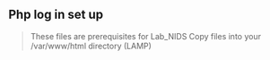 ## Php log in set up

> These files are prerequisites for Lab_NIDS
> Copy files into your /var/www/html directory (LAMP)